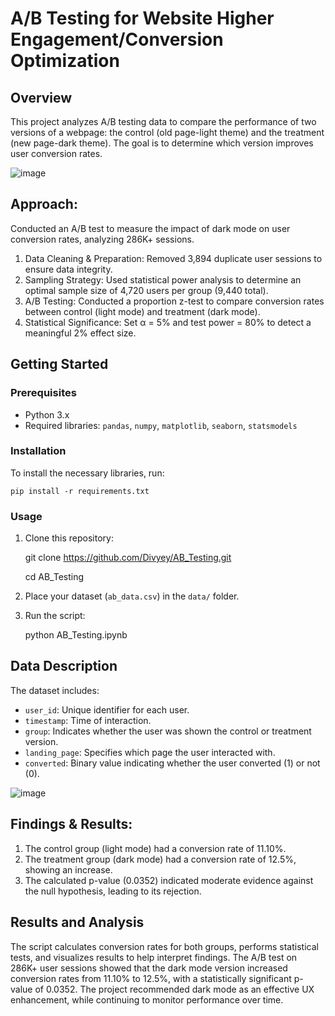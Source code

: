 # A/B Testing for Website Higher Engagement/Conversion Optimization

## Overview
This project analyzes A/B testing data to compare the performance of two versions of a webpage: the control (old page-light theme) and the treatment (new page-dark theme). The goal is to determine which version improves user conversion rates.

![image](https://github.com/user-attachments/assets/8d399510-32e6-4e03-b199-23c651d98c8d)

## Approach: 
 Conducted an A/B test to measure the impact of dark mode on user conversion rates, analyzing 286K+ sessions.
1. Data Cleaning & Preparation: Removed 3,894 duplicate user sessions to ensure data integrity.
2. Sampling Strategy: Used statistical power analysis to determine an optimal sample size of 4,720 users per group (9,440 total).
3. A/B Testing: Conducted a proportion z-test to compare conversion rates between control (light mode) and treatment (dark mode).
4. Statistical Significance: Set α = 5% and test power = 80% to detect a meaningful 2% effect size.

## Getting Started

### Prerequisites
- Python 3.x
- Required libraries: `pandas`, `numpy`, `matplotlib`, `seaborn`, `statsmodels`

### Installation
To install the necessary libraries, run:

    pip install -r requirements.txt


### Usage
1. Clone this repository:

    git clone https://github.com/Divyey/AB_Testing.git
   
    cd AB_Testing

3. Place your dataset (`ab_data.csv`) in the `data/` folder.
4. Run the script:
   
    python AB_Testing.ipynb

## Data Description
The dataset includes:
- `user_id`: Unique identifier for each user.
- `timestamp`: Time of interaction.
- `group`: Indicates whether the user was shown the control or treatment version.
- `landing_page`: Specifies which page the user interacted with.
- `converted`: Binary value indicating whether the user converted (1) or not (0).

![image](https://github.com/user-attachments/assets/9d975ff7-50ec-40a2-a07a-e04b2ef383b9)

## Findings & Results:
1. The control group (light mode) had a conversion rate of 11.10%.
2. The treatment group (dark mode) had a conversion rate of 12.5%, showing an increase.
3. The calculated p-value (0.0352) indicated moderate evidence against the null hypothesis, leading to its rejection.

## Results and Analysis
The script calculates conversion rates for both groups, performs statistical tests, and visualizes results to help interpret findings.
The A/B test on 286K+ user sessions showed that the dark mode version increased conversion rates from 11.10% to 12.5%, with a statistically significant p-value of 0.0352. The project recommended dark mode as an effective UX enhancement, while continuing to monitor performance over time.
